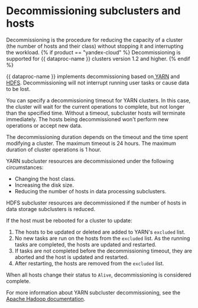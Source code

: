 # Decommissioning subclusters and hosts

Decommissioning is the procedure for reducing the capacity of a cluster (the number of hosts and their class) without stopping it and interrupting the workload. {% if product == "yandex-cloud" %} Decommissioning is supported for {{ dataproc-name }} clusters version 1.2 and higher. {% endif %}

{{ dataproc-name }} implements decommissioning based on[ YARN](https://hadoop.apache.org/docs/current/hadoop-yarn/hadoop-yarn-site/YARN.html) and [HDFS](https://hadoop.apache.org/docs/current/hadoop-project-dist/hadoop-hdfs/HdfsDesign.html). Decommissioning will not interrupt running user tasks or cause data to be lost.

You can specify a decommissioning timeout for YARN clusters. In this case, the cluster will wait for the current operations to complete, but not longer than the specified time. Without a timeout, subcluster hosts will terminate immediately. The hosts being decommissioned won't perform new operations or accept new data.

The decommissioning duration depends on the timeout and the time spent modifying a cluster. The maximum timeout is 24 hours. The maximum duration of cluster operations is 1 hour.

YARN subcluster resources are decommissioned under the following circumstances:

* Changing the host class.
* Increasing the disk size.
* Reducing the number of hosts in data processing subclusters.

HDFS subcluster resources are decommissioned if the number of hosts in data storage subclusters is reduced.

If the host must be rebooted for a cluster to update:

1. The hosts to be updated or deleted are added to YARN's `excluded` list.
1. No new tasks are run on the hosts from the `excluded` list. As the running tasks are completed, the hosts are updated and restarted.
1. If tasks are not completed before the decommissioning timeout, they are aborted and the host is updated and restarted.
1. After restarting, the hosts are removed from the `excluded` list.

When all hosts change their status to `Alive`, decommissioning is considered complete.

For more information about YARN subcluster decommissioning, see the [Apache Hadoop documentation](http://hadoop.apache.org/docs/current/hadoop-yarn/hadoop-yarn-site/GracefulDecommission.html).

